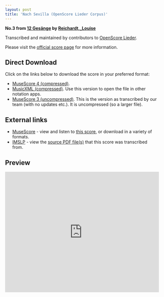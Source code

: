 ```yaml
---
layout: post
title: 'Nach Sevilla (OpenScore Lieder Corpus)'
---
```


__No.3 from [12 Gesänge](https://fourscoreandmore.org/openscore/lieder/Reichardt,_Louise/12_Gesänge/) by [Reichardt,_Louise](https://fourscoreandmore.org/openscore/lieder/Reichardt,_Louise)__

Transcribed and maintained by contributors to [OpenScore Lieder].

Please visit the [official score page] for more information.

[official score page]: https://musescore.com/openscore-lieder-corpus/scores/5046249
[OpenScore Lieder]: https://musescore.com/openscore-lieder-corpus

## Direct Download

Click on the links below to download the score in your preferred format:
- [MuseScore 4 (compressed)](https://github.com/openscore/lieder/blob/main/scores/Reichardt,_Louise/12_Gesänge/03_Nach_Sevilla/lc5046249.mscz?raw=true).
- [MusicXML (compressed)](https://github.com/openscore/lieder/blob/main/scores/Reichardt,_Louise/12_Gesänge/03_Nach_Sevilla/lc5046249.mxl?raw=true). Use this version to open the file in other notation apps.
- [MuseScore 3 (uncompressed)](https://github.com/openscore/lieder/blob/main/scores/Reichardt,_Louise/12_Gesänge/03_Nach_Sevilla/lc5046249.mscx?raw=true). This is the version as transcribed by our team (with no updates etc.). It is uncompressed (so a larger file).

## External links

- [MuseScore] - view and listen to [this score][MuseScore], or download in a variety of formats.
- [IMSLP] - view the [source PDF file(s)][IMSLP] that this score was transcribed from.

[MuseScore]: https://musescore.com/score/5046249
[IMSLP]: https://imslp.org/wiki/Special:ReverseLookup/23388

## Preview

<iframe width="100%" height="394" src="https://musescore.com/openscore-lieder-corpus/scores/5046249/embed" frameborder="0" allowfullscreen allow="autoplay; fullscreen"></iframe>
